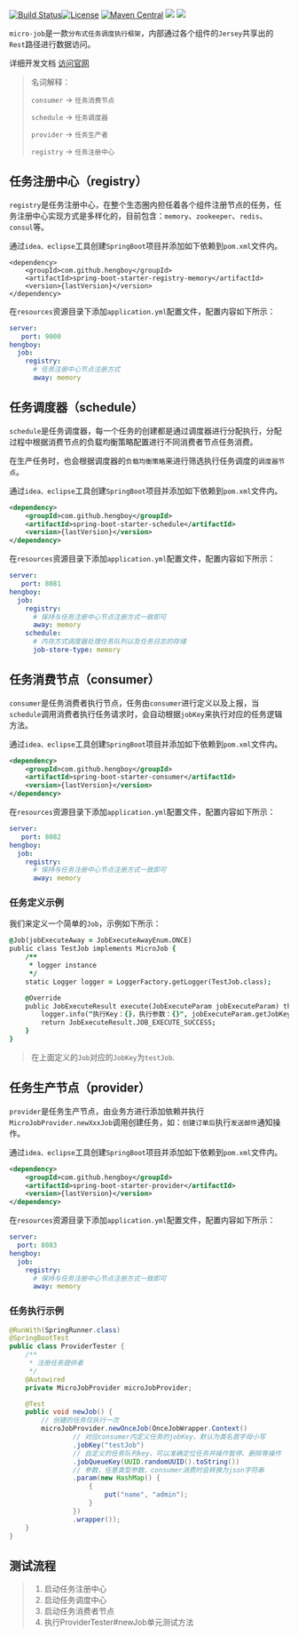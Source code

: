 [![Build Status](https://travis-ci.org/hengboy/spring-boot-micro-job.svg?branch=master)](https://travis-ci.org/hengboy/spring-boot-micro-job)[![License](https://img.shields.io/badge/License-Apache%202.0-green.svg)](https://github.com/weibocom/motan/blob/master/LICENSE) [![Maven Central](https://img.shields.io/maven-central/v/com.github.hengboy/spring-boot-starter.svg?label=Maven%20Central)](https://search.maven.org/search?q=g:%22com.github.hengboy%22%20AND%20a:%22spring-boot-starter%22) ![](https://img.shields.io/badge/JDK-1.8+-green.svg) ![](https://img.shields.io/badge/SpringBoot-1.4+_1.5+_2.0+-green.svg)
 
`micro-job`是一款`分布式任务调度执行框架`，内部通过各个组件的`Jersey`共享出的`Rest`路径进行数据访问。

详细开发文档 [访问官网](http://job.yuqiyu.com/#/) 

> 名词解释：
>
> `consumer` -> `任务消费节点`
>
> `schedule` -> `任务调度器`
>
> `provider` -> `任务生产者`
>
> `registry` -> `任务注册中心`

## 任务注册中心（registry）

`registry`是任务注册中心，在整个生态圈内担任着各个组件注册节点的任务，任务注册中心实现方式是多样化的，目前包含：`memory`、`zookeeper`、`redis`、`consul`等。

通过`idea、eclipse`工具创建`SpringBoot`项目并添加如下依赖到`pom.xml`文件内。

```
<dependency>
    <groupId>com.github.hengboy</groupId>
	<artifactId>spring-boot-starter-registry-memory</artifactId>
	<version>{lastVersion}</version>
</dependency>
```

在`resources`资源目录下添加`application.yml`配置文件，配置内容如下所示：

```yaml
server:
   port: 9000
hengboy:
  job:
    registry:
      # 任务注册中心节点注册方式
      away: memory
```



## 任务调度器（schedule）

`schedule`是任务调度器，每一个任务的创建都是通过调度器进行分配执行，分配过程中根据消费节点的负载均衡策略配置进行不同消费者节点任务消费。

在生产任务时，也会根据调度器的`负载均衡策略`来进行筛选执行任务调度的`调度器节点`。

通过`idea、eclipse`工具创建`SpringBoot`项目并添加如下依赖到`pom.xml`文件内。

```xml
<dependency>
    <groupId>com.github.hengboy</groupId>
    <artifactId>spring-boot-starter-schedule</artifactId>
    <version>{lastVersion}</version>
</dependency>
```

在`resources`资源目录下添加`application.yml`配置文件，配置内容如下所示：

```yaml
server:
   port: 8081
hengboy:
  job:
    registry:
      # 保持与任务注册中心节点注册方式一致即可
      away: memory
    schedule:
      # 内存方式调度器处理任务队列以及任务日志的存储
      job-store-type: memory  
```



## 任务消费节点（consumer）

`consumer`是任务消费者执行节点，任务由`consumer`进行定义以及上报，当`schedule`调用消费者执行任务请求时，会自动根据`jobKey`来执行对应的任务逻辑方法。

通过`idea、eclipse`工具创建`SpringBoot`项目并添加如下依赖到`pom.xml`文件内。

```xml
<dependency>
	<groupId>com.github.hengboy</groupId>
	<artifactId>spring-boot-starter-consumer</artifactId>
	<version>{lastVersion}</version>
</dependency>
```

在`resources`资源目录下添加`application.yml`配置文件，配置内容如下所示：

```yaml
server:
   port: 8082
hengboy:
  job:
    registry:
      # 保持与任务注册中心节点注册方式一致即可
      away: memory
```

### 任务定义示例

我们来定义一个简单的`Job`，示例如下所示：

```j
@Job(jobExecuteAway = JobExecuteAwayEnum.ONCE)
public class TestJob implements MicroJob {
    /**
     * logger instance
     */
    static Logger logger = LoggerFactory.getLogger(TestJob.class);

    @Override
    public JobExecuteResult execute(JobExecuteParam jobExecuteParam) throws JobException {
        logger.info("执行Key：{}，执行参数：{}", jobExecuteParam.getJobKey(), jobExecuteParam.getJsonParam());
        return JobExecuteResult.JOB_EXECUTE_SUCCESS;
    }
}
```

> 在上面定义的`Job`对应的`JobKey`为`testJob`.



## 任务生产节点（provider）

`provider`是任务生产节点，由业务方进行添加依赖并执行`MicroJobProvider.newXxxJob`调用创建任务，如：`创建订单后`执行`发送邮件`通知操作。

通过`idea、eclipse`工具创建`SpringBoot`项目并添加如下依赖到`pom.xml`文件内。

```xml
<dependency>
	<groupId>com.github.hengboy</groupId>
	<artifactId>spring-boot-starter-provider</artifactId>
	<version>{lastVersion}</version>
</dependency>
```

在`resources`资源目录下添加`application.yml`配置文件，配置内容如下所示：

```yaml
server:
  port: 8083
hengboy:
  job:
    registry:
      # 保持与任务注册中心节点注册方式一致即可
      away: memory
```

### 任务执行示例

```java
@RunWith(SpringRunner.class)
@SpringBootTest
public class ProviderTester {
    /**
     * 注册任务提供者
     */
    @Autowired
    private MicroJobProvider microJobProvider;

    @Test
    public void newJob() {
        // 创建的任务仅执行一次
        microJobProvider.newOnceJob(OnceJobWrapper.Context()
                // 对应consumer内定义任务的jobKey，默认为类名首字母小写
                .jobKey("testJob")
                // 自定义的任务队列key，可以准确定位任务并操作暂停、删除等操作
                .jobQueueKey(UUID.randomUUID().toString())
                // 参数，任意类型参数，consumer消费时会转换为json字符串
                .param(new HashMap() {
                    {
                        put("name", "admin");
                    }
                })
                .wrapper());
    }
}
```



## 测试流程

> 1. 启动任务注册中心
> 2. 启动任务调度中心
> 3. 启动任务消费者节点
> 4. 执行ProviderTester#newJob单元测试方法

